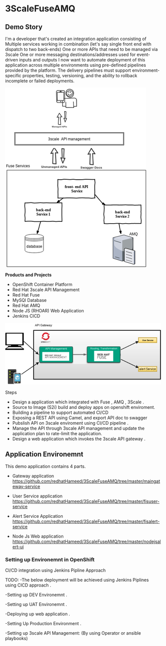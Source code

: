 # 3ScaleFuseAMQ


## Demo Story

I'm a developer that's created an integration application consisting of
Multiple services working in combination (let's say single front end with dispatch to two back-ends)
One or more APIs that need to be managed via 3scale
One or more messaging destinations/addresses used for event-driven inputs and outputs
I now want to automate deployment of this application across multiple environments using pre-defined pipelines provided by the platform.  The delivery pipelines must support environment-specific properties, testing, versioning, and the ability to rollback incomplete or failed deployments.

![alt text](images/outline.png "outline")




**Products and Projects**

* OpenShift Container Platform
* Red Hat 3scale API Management
* Red Hat Fuse
* MySQl Database
* Red Hat AMQ
* Node JS (RHOAR) Web Application 
* Jenkins CICD


![alt text](images/image2.png "outline 2")






 Steps

* Design a application which integrated with Fuse , AMQ , 3Scale .
* Source to Image (S2i) build and deploy apps on openshift enviroment. 
* Building a pipeline to support automated CI/CD
* Exposing a REST API using Camel, and export API doc to swagger
* Pubslish API on 3scale enviroment using CI/CD pipeline .
* Manage the API through 3scale API management and update the application plan to rate-limit the application.
* Design a web application which invokes the 3scale API gateway .

## Application Environemnt

This demo application contains 4 parts.
 - Gateway application 
    https://github.com/redhatHameed/3ScaleFuseAMQ/tree/master/maingateway-service
    
 - User Service application
    https://github.com/redhatHameed/3ScaleFuseAMQ/tree/master/fisuser-service
    
 - Alert Service Application
    https://github.com/redhatHameed/3ScaleFuseAMQ/tree/master/fisalert-service
    
 - Node Js Web application  
    https://github.com/redhatHameed/3ScaleFuseAMQ/tree/master/nodejsalert-ui



### Setting up Environemnt in OpenShift


CI/CD  integration using Jenkins Pipline Approach

TODO: 
-The below deployment will be achieved using Jenkins Piplines  using CICD approach . 

-Setting up DEV Environemnt .

-Setting up UAT Environemnt .

-Deploying up web application .

-Setting Up Production Environment .

-Setting up 3scale API Management: (By using Operator or ansible playbooks)

